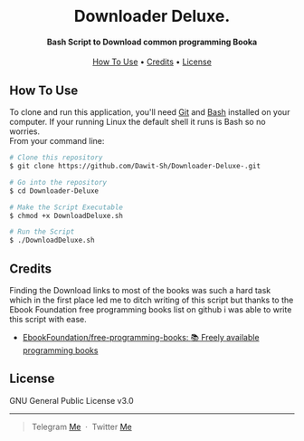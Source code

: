 
<h1 align="center">
  <br>
  <br>
  Downloader Deluxe. 
  <br>
</h1>

<h4 align="center">Bash Script to Download common programming Booka</h4>


<p align="center">
  <a href="#how-to-use">How To Use</a> •
  <a href="#credits">Credits</a> •
  <a href="#license">License</a>
</p>


## How To Use

To clone and run this application, you'll need [Git](https://git-scm.com) and [Bash](https://www.gnu.org/software/bash/) installed on your computer. If your running Linux the default shell it runs is Bash so no worries.
<br>
From your command line:

```bash
# Clone this repository
$ git clone https://github.com/Dawit-Sh/Downloader-Deluxe-.git

# Go into the repository
$ cd Downloader-Deluxe

# Make the Script Executable 
$ chmod +x DownloadDeluxe.sh

# Run the Script 
$ ./DownloadDeluxe.sh
```


## Credits

Finding the Download links to most of the books was such a hard task which in the first place led me to ditch writing of this script but thanks to the Ebook Foundation free programming books list on github i was able to write this script with ease.

- [EbookFoundation/free-programming-books: :books: Freely available programming books](https://github.com/EbookFoundation/free-programming-books/tree/main)


## License

GNU General Public License v3.0

---

> Telegram [Me](t.me/chill_vibez) &nbsp;&middot;&nbsp;
> Twitter [Me](https://twitter.com/DawitSharon_)


